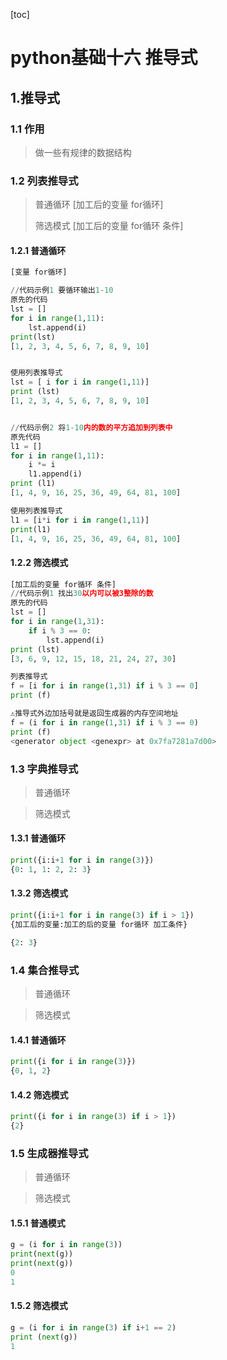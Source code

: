 [toc]



# python基础十六	推导式

## 1.推导式

### 1.1 作用

> 做一些有规律的数据结构
>

### 1.2 列表推导式

> 普通循环	[加工后的变量 for循环]
>
> 筛选模式	[加工后的变量 for循环 条件]

#### 1.2.1 普通循环

```python
[变量 for循环]

//代码示例1	要循环输出1-10
原先的代码
lst = []
for i in range(1,11):
    lst.append(i)
print(lst)
[1, 2, 3, 4, 5, 6, 7, 8, 9, 10]


使用列表推导式
lst = [ i for i in range(1,11)]
print (lst)
[1, 2, 3, 4, 5, 6, 7, 8, 9, 10]


//代码示例2	将1-10内的数的平方追加到列表中
原先代码
l1 = []
for i in range(1,11):
    i *= i
    l1.append(i)
print (l1)
[1, 4, 9, 16, 25, 36, 49, 64, 81, 100]

使用列表推导式
l1 = [i*i for i in range(1,11)]
print(l1)
[1, 4, 9, 16, 25, 36, 49, 64, 81, 100]
```

#### 1.2.2 筛选模式

```python
[加工后的变量 for循环 条件]
//代码示例1 找出30以内可以被3整除的数
原先的代码
lst = []
for i in range(1,31):
    if i % 3 == 0:
        lst.append(i)
print (lst)
[3, 6, 9, 12, 15, 18, 21, 24, 27, 30]

列表推导式
f = [i for i in range(1,31) if i % 3 == 0]
print (f)

⚠️推导式外边加括号就是返回生成器的内存空间地址
f = (i for i in range(1,31) if i % 3 == 0)
print (f)
<generator object <genexpr> at 0x7fa7281a7d00>
```



### 1.3 字典推导式

> 普通循环

> 筛选模式

#### 1.3.1 普通循环

```python
print({i:i+1 for i in range(3)})
{0: 1, 1: 2, 2: 3}
```

#### 1.3.2 筛选模式

```python
print({i:i+1 for i in range(3) if i > 1})  
{加工后的变量:加工的后的变量 for循环 加工条件}  

{2: 3}
```



### 1.4 集合推导式

> 普通循环

> 筛选模式

#### 1.4.1 普通循环

```python
print({i for i in range(3)})
{0, 1, 2}
```



#### 1.4.2 筛选模式

```python
print({i for i in range(3) if i > 1})
{2}
```



### 1.5 生成器推导式

> 普通循环

> 筛选模式

#### 1.5.1 普通模式

```python
g = (i for i in range(3))
print(next(g))
print(next(g))
0
1
```



#### 1.5.2 筛选模式

```python
g = (i for i in range(3) if i+1 == 2)
print (next(g))
1
```

